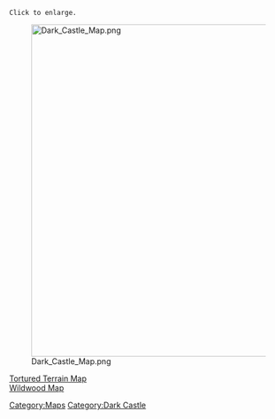 `Click to enlarge.`

<figure>
<img src="Dark_Castle_Map.png" title="Dark_Castle_Map.png" width="600"
alt="Dark_Castle_Map.png" />
<figcaption aria-hidden="true">Dark_Castle_Map.png</figcaption>
</figure>

[Tortured Terrain Map](Tortured_Terrain_Map "wikilink")  
[Wildwood Map](Wildwood_Map "wikilink")  

[Category:Maps](Category:Maps "wikilink") [Category:Dark
Castle](Category:Dark_Castle "wikilink")
